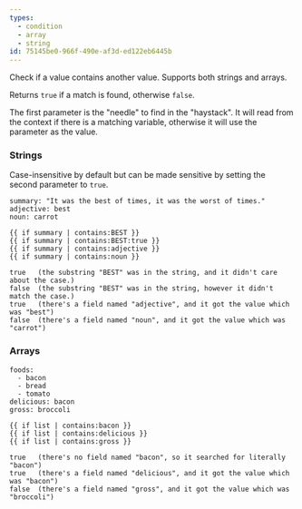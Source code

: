 ```yaml
---
types:
  - condition
  - array
  - string
id: 75145be0-966f-490e-af3d-ed122eb6445b
---
```

Check if a value contains another value. Supports both strings and arrays.

Returns `true` if a match is found, otherwise `false`. 

The first parameter is the "needle" to find in the "haystack". It will read from the context if there is a matching 
variable, otherwise it will use the parameter as the value.

### Strings

Case-insensitive by default but can be made sensitive by setting the second parameter to `true`.

```.language-yaml
summary: "It was the best of times, it was the worst of times."
adjective: best
noun: carrot
```

```
{{ if summary | contains:BEST }}
{{ if summary | contains:BEST:true }}
{{ if summary | contains:adjective }}
{{ if summary | contains:noun }}
```

```.language-output
true   (the substring "BEST" was in the string, and it didn't care about the case.)
false  (the substring "BEST" was in the string, however it didn't match the case.)
true   (there's a field named "adjective", and it got the value which was "best")
false  (there's a field named "noun", and it got the value which was "carrot")
```

### Arrays

``` .language-yaml
foods:
  - bacon
  - bread
  - tomato
delicious: bacon
gross: broccoli
```

```
{{ if list | contains:bacon }}
{{ if list | contains:delicious }}
{{ if list | contains:gross }}
```

``` .language-output
true   (there's no field named "bacon", so it searched for literally "bacon") 
true   (there's a field named "delicious", and it got the value which was "bacon")
false  (there's a field named "gross", and it got the value which was "broccoli")
```